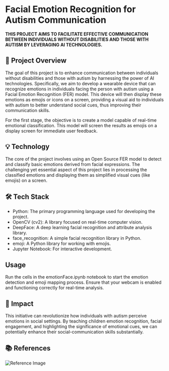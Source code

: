 # Facial Emotion Recognition for Autism Communication

**THIS PROJECT AIMS TO FACILITATE EFFECTIVE COMMUNICATION BETWEEN INDIVIDUALS WITHOUT DISABILITIES AND THOSE WITH AUTISM BY LEVERAGING AI TECHNOLOGIES.**

## 📌 Project Overview

The goal of this project is to enhance communication between individuals without disabilities and those with autism by harnessing the power of AI technologies. Specifically, we aim to develop a wearable device that can recognize emotions in individuals facing the person with autism using a Facial Emotion Recognition (FER) model. This device will then display these emotions as emojis or icons on a screen, providing a visual aid to individuals with autism to better understand social cues, thus improving their communication skills.

For the first stage, the objective is to create a model capable of real-time emotional classification. This model will screen the results as emojis on a display screen for immediate user feedback.

## 💡 Technology

The core of the project involves using an Open Source FER model to detect and classify basic emotions derived from facial expressions. The challenging yet essential aspect of this project lies in processing the classified emotions and displaying them as simplified visual cues (like emojis) on a screen.

## 🛠 Tech Stack

- Python: The primary programming language used for developing the project.
- OpenCV (cv2): A library focused on real-time computer vision.
- DeepFace: A deep learning facial recognition and attribute analysis library.
- face_recognition: A simple facial recognition library in Python.
- emoji: A Python library for working with emojis.
- Jupyter Notebook: For interactive development.

## Usage
Run the cells in the emotionFace.ipynb notebook to start the emotion detection and emoji mapping process. Ensure that your webcam is enabled and functioning correctly for real-time analysis.

## 🌟 Impact

This initiative can revolutionize how individuals with autism perceive emotions in social settings. By teaching children emotion recognition, facial engagement, and highlighting the significance of emotional cues, we can potentially enhance their social-communication skills substantially.

## 📚 References

![Reference Image](https://cdn.jamanetwork.com/ama/content_public/journal/peds/937993/poi190007f1.png?Expires=1700581675&Signature=jYezO4M9totMlcQduKS9V1E4d401NKf4kY2eOA2QdIZGax~9dAYpHIOtifiA3sBteQKEuKWO-embgJ5onrGlOV-angRys4JZVk07puPkYzB0aGL~blAnDx-8VOhtED~i-Hrz9sTM5WIfmELrjhUKN3b1JKrFCbdsUO9zaqLAsW6e~o99-AxNMXlGtepnrhK6QrL3eyUcE3HMN6EYblDB6L0f5u6GxhcIPCOVUPtA8d1RepWrxMi8wrnTgH6TguSS2zWFcm~bWOE8f0UYxmsVrmhFZg58IE4R8ZjVvOFxVcpklEqfYyyV6KwBshjeS9XO2Dxm1afkYZKNeLrDV3TnPg__&Key-Pair-Id=APKAIE5G5CRDK6RD3PGA)

